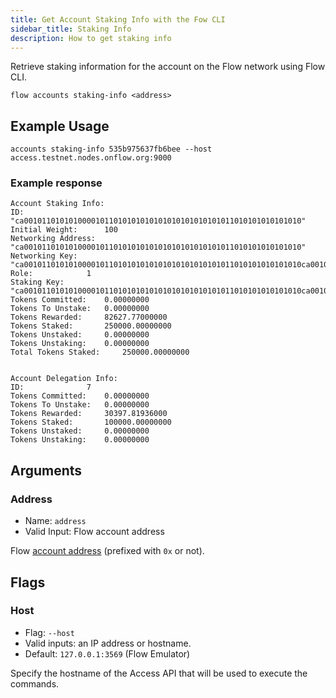 ```yaml
---
title: Get Account Staking Info with the Fow CLI
sidebar_title: Staking Info
description: How to get staking info
---
```


Retrieve staking information for the account on the Flow network using Flow CLI.

`flow accounts staking-info <address>`

## Example Usage

```shell
accounts staking-info 535b975637fb6bee --host access.testnet.nodes.onflow.org:9000
```

### Example response

```shell
Account Staking Info:
ID: 			 "ca00101101010100001011010101010101010101010101011010101010101010"
Initial Weight: 	 100
Networking Address: 	 "ca00101101010100001011010101010101010101010101011010101010101010"
Networking Key: 	 "ca00101101010100001011010101010101010101010101011010101010101010ca00101101010100001011010101010101010101010101011010101010101010"
Role: 			 1
Staking Key: 		 "ca00101101010100001011010101010101010101010101011010101010101010ca00101101010100001011010101010101010101010101011010101010101010ca00101101010100001011010101010101010101010101011010101010101010"
Tokens Committed: 	 0.00000000
Tokens To Unstake: 	 0.00000000
Tokens Rewarded: 	 82627.77000000
Tokens Staked: 		 250000.00000000
Tokens Unstaked: 	 0.00000000
Tokens Unstaking: 	 0.00000000
Total Tokens Staked: 	 250000.00000000


Account Delegation Info:
ID: 			 7
Tokens Committed: 	 0.00000000
Tokens To Unstake: 	 0.00000000
Tokens Rewarded: 	 30397.81936000
Tokens Staked: 		 100000.00000000
Tokens Unstaked: 	 0.00000000
Tokens Unstaking: 	 0.00000000

```

## Arguments

### Address
- Name: `address`
- Valid Input: Flow account address

Flow [account address](https://docs.onflow.org/concepts/accounts-and-keys/) (prefixed with `0x` or not).

## Flags

### Host
- Flag: `--host`
- Valid inputs: an IP address or hostname.
- Default: `127.0.0.1:3569` (Flow Emulator)

Specify the hostname of the Access API that will be
used to execute the commands.